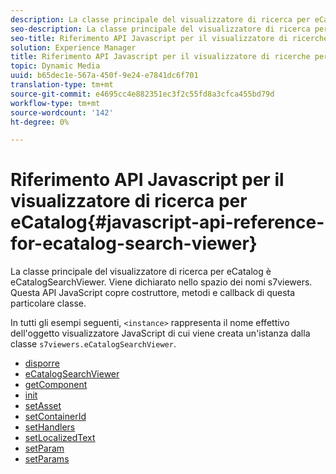 ```yaml
---
description: La classe principale del visualizzatore di ricerca per eCatalog è eCatalogSearchViewer. Viene dichiarato nello spazio dei nomi s7viewers. Questa API JavaScript copre costruttore, metodi e callback di questa particolare classe.
seo-description: La classe principale del visualizzatore di ricerca per eCatalog è eCatalogSearchViewer. Viene dichiarato nello spazio dei nomi s7viewers. Questa API JavaScript copre costruttore, metodi e callback di questa particolare classe.
seo-title: Riferimento API Javascript per il visualizzatore di ricerche per eCatalog
solution: Experience Manager
title: Riferimento API Javascript per il visualizzatore di ricerche per eCatalog
topic: Dynamic Media
uuid: b65dec1e-567a-450f-9e24-e7841dc6f701
translation-type: tm+mt
source-git-commit: e4695cc4e882351ec3f2c55fd8a3cfca455bd79d
workflow-type: tm+mt
source-wordcount: '142'
ht-degree: 0%

---
```



# Riferimento API Javascript per il visualizzatore di ricerca per eCatalog{#javascript-api-reference-for-ecatalog-search-viewer}

La classe principale del visualizzatore di ricerca per eCatalog è eCatalogSearchViewer. Viene dichiarato nello spazio dei nomi s7viewers. Questa API JavaScript copre costruttore, metodi e callback di questa particolare classe.

In tutti gli esempi seguenti, `<instance>` rappresenta il nome effettivo dell&#39;oggetto visualizzatore JavaScript di cui viene creata un&#39;istanza dalla classe `s7viewers.eCatalogSearchViewer`.

* [disporre](r-html5-ecatsearch-javascriptapiref-dispose.md)
* [eCatalogSearchViewer](r-html5-ecatsearch-javascriptapiref-ecatalogsearchviewer.md)
* [getComponent](r-html5-ecatsearch-javascriptapiref-getcomponent.md)
* [init](r-html5-ecatsearch-javascriptapiref-init.md)
* [setAsset](r-html5-ecatsearch-javascriptapiref-setasset.md)
* [setContainerId](r-html5-ecatsearch-javascriptapiref-setcontainerid.md)
* [setHandlers](r-html5-ecatsearch-javascriptapiref-sethandlers.md)
* [setLocalizedText](r-html5-ecatsearch-javascriptapiref-setlocalizedtexts.md)
* [setParam](r-html5-ecatsearch-javascriptapiref-setparam.md)
* [setParams](r-html5-ecatsearch-javascriptapiref-setparams.md)
